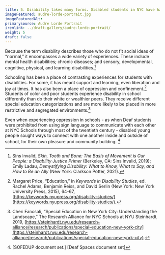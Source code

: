 ```yaml
---
title: 5. Disability takes many forms. Disabled students in NYC have had, and continue to have, a wide variety of educational experiences.
imageFeatured: audre-lorde-portrait.jpg
imageFeaturedAlt: 
primarysource: Audre Lorde Portrait
iremlink: ../draft-gallery/audre-lorde-portrait/
weight: 5
draft: false
---
```


Because the term disability describes those who do not fit social ideas of “normal,” it encompasses a wide variety of experiences. These include mental health disabilities; chronic diseases; and sensory, developmental, cognitive, physical, and learning disabilities.[^1]

Schooling has been a place of contrasting experiences for students with disabilities. For some, it has meant support and learning, even liberation and joy at times. It has also been a place of oppression and confinement.[^2] Students of color and poor students experience disability in school differently than do their white or wealthier peers. They receive different special education categorizations and are more likely to be placed in more restrictive and segregated environments.[^3]

Even when experiencing oppression in schools - as when Deaf students were prohibited from using sign language to communicate with each other at NYC Schools through most of the twentieth century - disabled young people sought ways to connect with one another inside and outside of school, for their own pleasure and community building. [^4]

[^1]: Sins Invalid, *Skin, Tooth and Bone: The Basis of Movement is Our People: a Disability Justice Primer* (Berkeley, CA: Sins Invalid, 2019); Emily Ladau, *Demystifying Disability: What to Know, What to Say, and How to Be an Ally* (New York: Clarkson Potter, 2021).

[^2]: Margaret Price, “Education,” in *Keywords in Disability Studies*, ed. Rachel Adams, Benjamin Reiss, and David Serlin (New York: New York University Press, 2015), 64-67, [https://keywords.nyupress.org/disability-studies/](https://keywords.nyupress.org/disability-studies/).

[^3]: Cheri Fancsali, “Special Education in New York City: Understanding the Landscape,” The Research Alliance for NYC Schools at NYU Steinhardt, 2019, [https://steinhardt.nyu.edu/research-alliance/research/publications/special-education-new-york-city](https://steinhardt.nyu.edu/research-alliance/research/publications/special-education-new-york-city).

[^4]: [SOFEDUP document set.] [Deaf Spaces document set]
